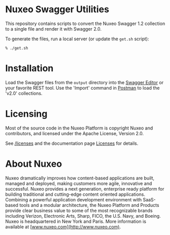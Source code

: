 # Nuxeo Swagger Utilities

This repository contains scripts to convert the Nuxeo Swagger 1.2 collection to a single file and render it with Swagger 2.0. 

To generate the files, run a local server (or update the `get.sh` script):

```
% ./get.sh
```

# Installation

Load the Swagger files from the `output` directory into the [Swagger Editor](https://editor.swagger.io/) or your favorite REST tool.  Use the 'Import' command in [Postman](https://www.getpostman.com/) to load the 'v2.0' collections.

# Licensing

Most of the source code in the Nuxeo Platform is copyright Nuxeo and
contributors, and licensed under the Apache License, Version 2.0.

See [/licenses](/licenses) and the documentation page [Licenses](http://doc.nuxeo.com/x/gIK7) for details.

# About Nuxeo

Nuxeo dramatically improves how content-based applications are built, managed and deployed, making customers more agile, innovative and successful. Nuxeo provides a next generation, enterprise ready platform for building traditional and cutting-edge content oriented applications. Combining a powerful application development environment with SaaS-based tools and a modular architecture, the Nuxeo Platform and Products provide clear business value to some of the most recognizable brands including Verizon, Electronic Arts, Sharp, FICO, the U.S. Navy, and Boeing. Nuxeo is headquartered in New York and Paris. More information is available at [www.nuxeo.com](http://www.nuxeo.com).

